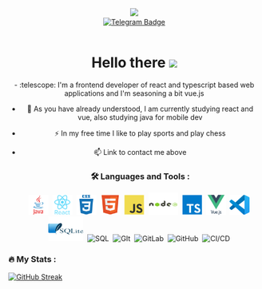 <div id="header" align="center">

<div align="center">
    <img src="https://media.giphy.com/media/M9gbBd9nbDrOTu1Mqx/giphy.gif" width="100"/>
  
</div>
    <a href="https://t.me/Either_with_him_son_or_on_him">
<div id="badges">
  <img src="https://img.shields.io/badge/telegram-blue?style=for-the-badge&logo=telegram&logoColor=white" alt="Telegram Badge"/>
</div>
    </a>
<img src="https://komarev.com/ghpvc/?username=Justalegend1&style=flat-square&color=blue" alt=""/>
<h1>
 Hello there
  <img src="https://media.giphy.com/media/hvRJCLFzcasrR4ia7z/giphy.gif" width="30px"/>
</h1>
- :telescope: I'm a frontend developer of react and typescript based web applications and I'm seasoning a bit vue.js

- :seedling: As you have already understood, I am currently studying react and vue, also studying java for mobile dev

- :zap: In my free time I like to play sports and play chess

- :mailbox: Link to contact me above
  ### :hammer_and_wrench: Languages and Tools : <div>
  <img src="https://github.com/devicons/devicon/blob/master/icons/java/java-original-wordmark.svg" title="Java" alt="Java" width="40" height="40"/>&nbsp;
  <img src="https://github.com/devicons/devicon/blob/master/icons/react/react-original-wordmark.svg" title="React" alt="React" width="40" height="40"/>&nbsp;
  <img src="https://github.com/devicons/devicon/blob/master/icons/css3/css3-plain-wordmark.svg"  title="CSS3" alt="CSS" width="40" height="40"/>&nbsp;
  <img src="https://github.com/devicons/devicon/blob/master/icons/html5/html5-original.svg" title="HTML5" alt="HTML" width="40" height="40"/>&nbsp;
  <img src="https://github.com/devicons/devicon/blob/master/icons/javascript/javascript-original.svg" title="JavaScript" alt="JavaScript" width="40" height="40"/>&nbsp;
  <img src="https://github.com/devicons/devicon/blob/master/icons/nodejs/nodejs-original-wordmark.svg" title="NodeJS" alt="NodeJS" width="60" height="45"/>&nbsp;
  <img src="https://github.com/devicons/devicon/blob/master/icons/typescript/typescript-plain.svg" title="TypeScript" alt="TypeScript" width="40" height="40"/>&nbsp;
  <img src="https://github.com/devicons/devicon/blob/master/icons/vuejs/vuejs-original-wordmark.svg" title="Vue.js" alt="Vue.js" width="40" height="40"/>&nbsp;
  <img src="https://github.com/devicons/devicon/blob/master/icons/vscode/vscode-original.svg" title="VS Code" alt="VS Code" width="40" height="40"/>&nbsp;
  <img src="https://github.com/devicons/devicon/blob/master/icons/sqlite/sqlite-original-wordmark.svg" title="SQLite" alt="VS Code" width="70" height="50"/>&nbsp;
  <img src="https://cdn-icons-png.flaticon.com/512/603/603201.png" title="SQL" alt="SQL" width="40" height="40"/>&nbsp;
  <img src="https://git-scm.com/images/logo@2x.png" title="GIT" alt="GIt" width="90" height="40"/>&nbsp;
  <img src="https://upload.wikimedia.org/wikipedia/labs/thumb/a/ae/Gitlab-logo.svg.svg/2560px-Gitlab-logo.svg.svg.png" title="GitLab" alt="GitLab" width="90" height="40"/>&nbsp;
  <img src="https://mpng.subpng.com/20180615/kff/kisspng-computer-icons-github-logo-github-5b23f7d7474c14.790619341529083863292.jpg" title="GitHub" alt="GitHub" width="40" height="40"/>&nbsp;
<img src="https://about.gitlab.com/images/icons/ci-cd-logo.svg" title="CI/CD" alt="CI/CD" width="60" height="45"/>&nbsp;
    </div>
  
  ### :fire: My Stats : 
  [![GitHub Streak](http://github-readme-streak-stats.herokuapp.com?user=Justalegend1&theme=merko&hide_border=true&date_format=j%20M%5B%20Y%5D)](https://git.io/streak-stats)

